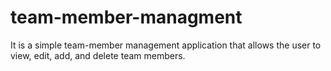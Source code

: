 # team-member-managment
It is a simple team-member management application that allows the user to view, edit, add, and delete team members.
